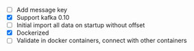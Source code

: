 * [ ] Add message key 
* [x] Support kafka 0.10
* [ ] Initial import all data on startup without offset
* [x] Dockerized
* [ ] Validate in docker containers, connect with other containers
